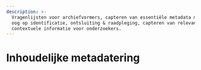 ```yaml
---
description: >-
  Vragenlijsten voor archiefvormers, capteren van essentiële metadata met het
  oog op identificatie, ontsluiting & raadpleging, capteren van relevante
  contextuele informatie voor onderzoekers.
---
```


# Inhoudelijke metadatering


